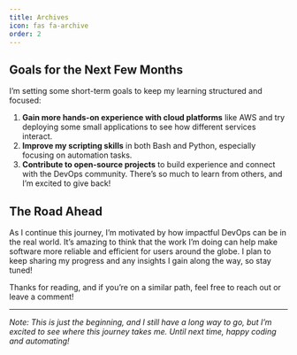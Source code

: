 ```yaml
---
title: Archives
icon: fas fa-archive
order: 2
---
```



## Goals for the Next Few Months 

I’m setting some short-term goals to keep my learning structured and focused:

1. **Gain more hands-on experience with cloud platforms** like AWS and try deploying some small applications to see how different services interact.
2. **Improve my scripting skills** in both Bash and Python, especially focusing on automation tasks.
3. **Contribute to open-source projects** to build experience and connect with the DevOps community. There’s so much to learn from others, and I’m excited to give back!

## The Road Ahead

As I continue this journey, I’m motivated by how impactful DevOps can be in the real world. It’s amazing to think that the work I’m doing can help make software more reliable and efficient for users around the globe. I plan to keep sharing my progress and any insights I gain along the way, so stay tuned!

Thanks for reading, and if you’re on a similar path, feel free to reach out or leave a comment! 

---

*Note: This is just the beginning, and I still have a long way to go, but I’m excited to see where this journey takes me. Until next time, happy coding and automating!*
